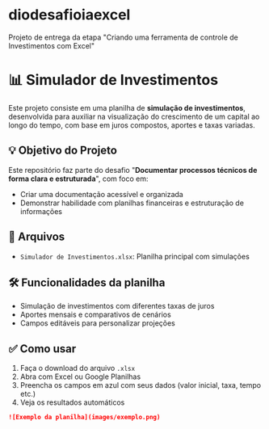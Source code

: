 # diodesafioiaexcel
Projeto de entrega da etapa "Criando uma ferramenta de controle de Investimentos com Excel"
# 📊 Simulador de Investimentos

Este projeto consiste em uma planilha de **simulação de investimentos**, desenvolvida para auxiliar na visualização do crescimento de um capital ao longo do tempo, com base em juros compostos, aportes e taxas variadas.

## 💡 Objetivo do Projeto

Este repositório faz parte do desafio "**Documentar processos técnicos de forma clara e estruturada**", com foco em:

- Criar uma documentação acessível e organizada
- Demonstrar habilidade com planilhas financeiras e estruturação de informações

## 📂 Arquivos

- `Simulador de Investimentos.xlsx`: Planilha principal com simulações

## 🛠️ Funcionalidades da planilha

- Simulação de investimentos com diferentes taxas de juros
- Aportes mensais e comparativos de cenários
- Campos editáveis para personalizar projeções

## ✅ Como usar

1. Faça o download do arquivo `.xlsx`
2. Abra com Excel ou Google Planilhas
3. Preencha os campos em azul com seus dados (valor inicial, taxa, tempo etc.)
4. Veja os resultados automáticos

```markdown
![Exemplo da planilha](images/exemplo.png)
